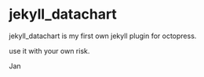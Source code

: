 jekyll_datachart
================

jekyll_datachart is my first own jekyll plugin for octopress.

use it with your own risk.

Jan